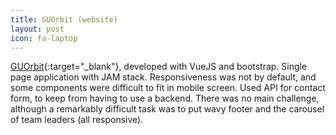 ```yaml
---
title: GUOrbit (website)
layout: post
icon: fa-laptop
---
```

[GUOrbit](https://www.guorbit.co.uk){:target="_blank"}, developed with VueJS and bootstrap. Single page application with JAM stack. Responsiveness was not by default, and some components were difficult to fit in mobile screen. Used API for contact form, to keep from having to use a backend. There was no main challenge, although a remarkably difficult task was to put wavy footer and the carousel of team leaders (all responsive).
